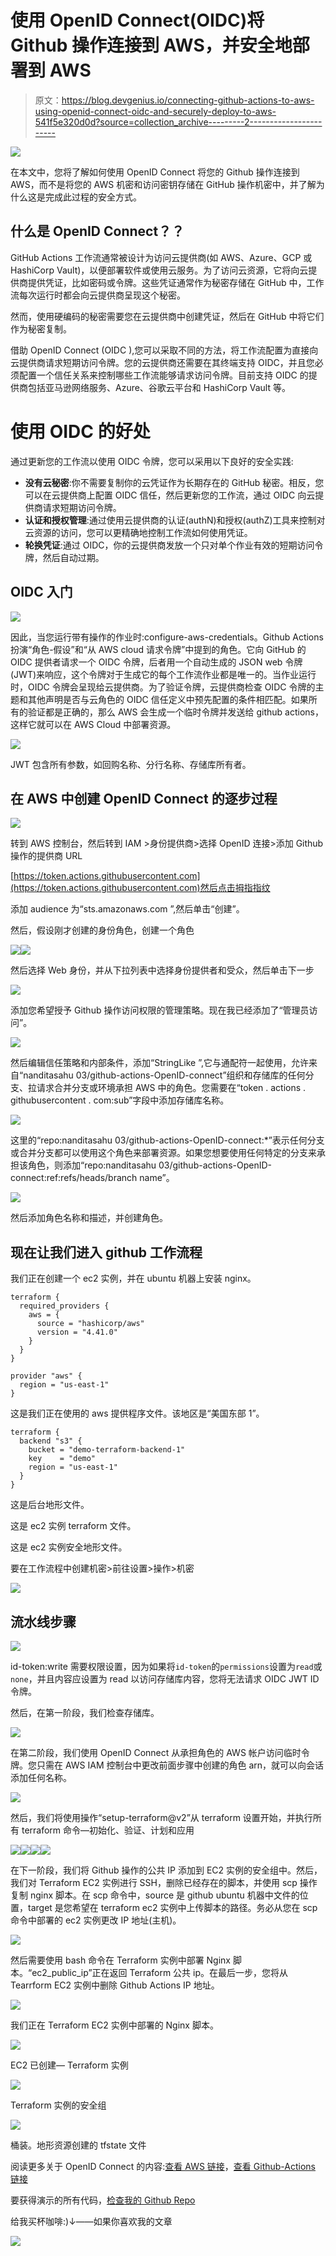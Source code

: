 # 使用 OpenID Connect(OIDC)将 Github 操作连接到 AWS，并安全地部署到 AWS

> 原文：<https://blog.devgenius.io/connecting-github-actions-to-aws-using-openid-connect-oidc-and-securely-deploy-to-aws-541f5e320d0d?source=collection_archive---------2----------------------->

![](img/07f433cfdb474b21fff57a7410a7eb08.png)

在本文中，您将了解如何使用 OpenID Connect 将您的 Github 操作连接到 AWS，而不是将您的 AWS 机密和访问密钥存储在 GitHub 操作机密中，并了解为什么这是完成此过程的安全方式。

## 什么是 OpenID Connect？？

GitHub Actions 工作流通常被设计为访问云提供商(如 AWS、Azure、GCP 或 HashiCorp Vault)，以便部署软件或使用云服务。为了访问云资源，它将向云提供商提供凭证，比如密码或令牌。这些凭证通常作为秘密存储在 GitHub 中，工作流每次运行时都会向云提供商呈现这个秘密。

然而，使用硬编码的秘密需要您在云提供商中创建凭证，然后在 GitHub 中将它们作为秘密复制。

借助 OpenID Connect (OIDC ),您可以采取不同的方法，将工作流配置为直接向云提供商请求短期访问令牌。您的云提供商还需要在其终端支持 OIDC，并且您必须配置一个信任关系来控制哪些工作流能够请求访问令牌。目前支持 OIDC 的提供商包括亚马逊网络服务、Azure、谷歌云平台和 HashiCorp Vault 等。

# 使用 OIDC 的好处

通过更新您的工作流以使用 OIDC 令牌，您可以采用以下良好的安全实践:

*   **没有云秘密**:你不需要复制你的云凭证作为长期存在的 GitHub 秘密。相反，您可以在云提供商上配置 OIDC 信任，然后更新您的工作流，通过 OIDC 向云提供商请求短期访问令牌。
*   **认证和授权管理**:通过使用云提供商的认证(authN)和授权(authZ)工具来控制对云资源的访问，您可以更精确地控制工作流如何使用凭证。
*   **轮换凭证**:通过 OIDC，你的云提供商发放一个只对单个作业有效的短期访问令牌，然后自动过期。

## **OIDC 入门**

![](img/07f433cfdb474b21fff57a7410a7eb08.png)

因此，当您运行带有操作的作业时:configure-aws-credentials。Github Actions 扮演“角色-假设”和“从 AWS cloud 请求令牌”中提到的角色。它向 GitHub 的 OIDC 提供者请求一个 OIDC 令牌，后者用一个自动生成的 JSON web 令牌(JWT)来响应，这个令牌对于生成它的每个工作流作业都是唯一的。当作业运行时，OIDC 令牌会呈现给云提供商。为了验证令牌，云提供商检查 OIDC 令牌的主题和其他声明是否与云角色的 OIDC 信任定义中预先配置的条件相匹配。如果所有的验证都是正确的，那么 AWS 会生成一个临时令牌并发送给 github actions，这样它就可以在 AWS Cloud 中部署资源。

![](img/193d23c5d564bd0c6726bcf65afaf094.png)

JWT 包含所有参数，如回购名称、分行名称、存储库所有者。

## 在 AWS 中创建 OpenID Connect 的逐步过程

![](img/8418a115a43b8facbb2b74991967ff25.png)

转到 AWS 控制台，然后转到 IAM >身份提供商>选择 OpenID 连接>添加 Github 操作的提供商 URL

[https://token.actions.githubusercontent.com](https://token.actions.githubusercontent.com)然后点击拇指指纹

添加 audience 为“sts.amazonaws.com ”,然后单击“创建”。

然后，假设刚才创建的身份角色，创建一个角色

![](img/02e66156df17d6b5087f92b0b11b2410.png)![](img/be2ead3ba87421dcdd6c7c78a6fcbcf1.png)

然后选择 Web 身份，并从下拉列表中选择身份提供者和受众，然后单击下一步

![](img/d8e8def63f3e70c32e757728675c879c.png)

添加您希望授予 Github 操作访问权限的管理策略。现在我已经添加了“管理员访问”。

![](img/cd26694be07ba3f6281527eb1554bb80.png)

然后编辑信任策略和内部条件，添加“StringLike ”,它与通配符一起使用，允许来自“nanditasahu 03/github-actions-OpenID-connect”组织和存储库的任何分支、拉请求合并分支或环境承担 AWS 中的角色。您需要在“token . actions . githubusercontent . com:sub”字段中添加存储库名称。

![](img/00594822b5574c437caddfffefe3dae6.png)

这里的“repo:nanditasahu 03/github-actions-OpenID-connect:*”表示任何分支或合并分支都可以使用这个角色来部署资源。如果您想要使用任何特定的分支来承担该角色，则添加“repo:nanditasahu 03/github-actions-OpenID-connect:ref:refs/heads/branch name”。

![](img/16683a532ac43e876f350fba6124259e.png)

然后添加角色名称和描述，并创建角色。

## 现在让我们进入 github 工作流程

我们正在创建一个 ec2 实例，并在 ubuntu 机器上安装 nginx。

```
terraform {
  required_providers {
    aws = {
      source = "hashicorp/aws"
      version = "4.41.0"
    }
  }
}

provider "aws" {
  region = "us-east-1"
}
```

这是我们正在使用的 aws 提供程序文件。该地区是“美国东部 1”。

```
terraform {
  backend "s3" {
    bucket = "demo-terraform-backend-1"
    key    = "demo"
    region = "us-east-1"
  }
}
```

这是后台地形文件。

这是 ec2 实例 terraform 文件。

这是 ec2 实例安全地形文件。

要在工作流程中创建机密>前往设置>操作>机密

![](img/10180e2afbf25dc0fb16ec19af2f3ba5.png)

## 流水线步骤

![](img/46f21ec2cd53c3cd5c965ebdd1739cfa.png)

id-token:write 需要权限设置，因为如果将`id-token`的`permissions`设置为`read`或`none`，并且内容应设置为 read 以访问存储库内容，您将无法请求 OIDC JWT ID 令牌。

然后，在第一阶段，我们检查存储库。

![](img/2b08f4a02f4324f77e23359e7ef8a6a0.png)

在第二阶段，我们使用 OpenID Connect 从承担角色的 AWS 帐户访问临时令牌。您只需在 AWS IAM 控制台中更改前面步骤中创建的角色 arn，就可以向会话添加任何名称。

![](img/7c3505cd6aeeaa3905905e72a6b87b6c.png)

然后，我们将使用操作“setup-terraform@v2”从 terraform 设置开始，并执行所有 terraform 命令—初始化、验证、计划和应用

![](img/2286d57afa29aeb9510097ac3c888ff8.png)![](img/8bd570bdab5555f15eb9b3cee433816e.png)![](img/9425ffec9c4587c745c9f154305d1e11.png)![](img/d63ccf9eadc8db8a9577aaa38df112fc.png)

在下一阶段，我们将 Github 操作的公共 IP 添加到 EC2 实例的安全组中。然后，我们对 Terraform EC2 实例进行 SSH，删除已经存在的脚本，并使用 scp 操作复制 nginx 脚本。在 scp 命令中，source 是 github ubuntu 机器中文件的位置，target 是您希望在 terraform ec2 实例中上传脚本的路径。务必从您在 scp 命令中部署的 ec2 实例更改 IP 地址(主机)。

![](img/b4dcbbf6feea4fa1f76c52f8a2c14aee.png)

然后需要使用 bash 命令在 Terraform 实例中部署 Nginx 脚本。“ec2_public_ip”正在返回 Terraform 公共 ip。在最后一步，您将从 Tearrform EC2 实例中删除 Github Actions IP 地址。

![](img/ef481cc4de0b784c68dbbaf74cea7079.png)

我们正在 Terraform EC2 实例中部署的 Nginx 脚本。

![](img/c516d34806d87f17cf3477ce37889245.png)

EC2 已创建— Terraform 实例

![](img/2672deedd2def5b3725827adf65a56d5.png)

Terraform 实例的安全组

![](img/e329b0126e9f995c4c49c7ca17e5a9eb.png)

桶装。地形资源创建的 tfstate 文件

阅读更多关于 OpenID Connect 的内容:[查看 AWS 链接](https://docs.aws.amazon.com/IAM/latest/UserGuide/id_roles_providers_create_oidc.html)，[查看 Github-Actions 链接](https://docs.github.com/en/actions/deployment/security-hardening-your-deployments/configuring-openid-connect-in-amazon-web-services)

要获得演示的所有代码，[检查我的 Github Repo](https://github.com/NanditaSahu03/github-actions-openid-connect)

给我买杯咖啡:)↓——如果你喜欢我的文章

![](img/b5f21d9e54dd8636c2a7e4105c2e74f4.png)